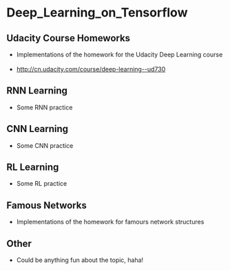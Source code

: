 # Deep_Learning_on_Tensorflow

## Udacity Course Homeworks  
* Implementations of the homework for the Udacity Deep Learning course  
* http://cn.udacity.com/course/deep-learning--ud730   

## RNN Learning  
* Some RNN practice   

## CNN Learning 
* Some CNN practice   

## RL Learning
* Some RL practice  

## Famous Networks 
* Implementations of the homework for famours network structures  

## Other 
* Could be anything fun about the topic, haha!
